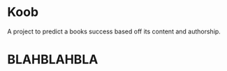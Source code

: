 Koob
=========

A project to predict a books success based off its content and authorship. 

BLAHBLAHBLA
===========

